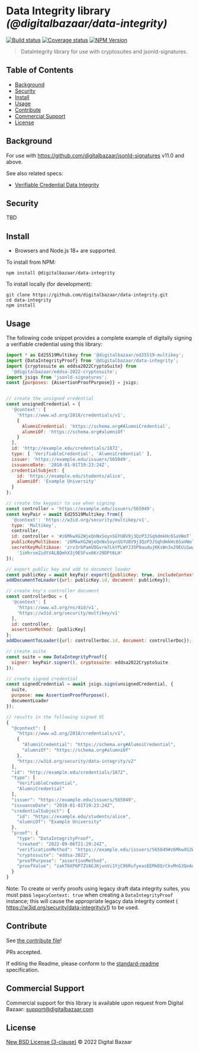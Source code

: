 # Data Integrity library _(@digitalbazaar/data-integrity)_

[![Build status](https://img.shields.io/github/actions/workflow/status/digitalbazaar/data-integrity/main.yml)](https://github.com/digitalbazaar/data-integrity/actions?query=workflow%3A%22Node.js+CI%22)
[![Coverage status](https://img.shields.io/codecov/c/github/digitalbazaar/data-integrity)](https://codecov.io/gh/digitalbazaar/data-integrity)
[![NPM Version](https://img.shields.io/npm/v/@digitalbazaar/data-integrity.svg)](https://npm.im/@digitalbazaar/data-integrity)

> DataIntegrity library for use with cryptosuites and jsonld-signatures.

## Table of Contents

- [Background](#background)
- [Security](#security)
- [Install](#install)
- [Usage](#usage)
- [Contribute](#contribute)
- [Commercial Support](#commercial-support)
- [License](#license)

## Background

For use with https://github.com/digitalbazaar/jsonld-signatures v11.0 and above.

See also related specs:

* [Verifiable Credential Data Integrity](https://w3c.github.io/vc-data-integrity/)

## Security

TBD

## Install

- Browsers and Node.js 18+ are supported.

To install from NPM:

```
npm install @digitalbazaar/data-integrity
```

To install locally (for development):

```
git clone https://github.com/digitalbazaar/data-integrity.git
cd data-integrity
npm install
```

## Usage

The following code snippet provides a complete example of digitally signing
a verifiable credential using this library:

```javascript
import * as Ed25519Multikey from '@digitalbazaar/ed25519-multikey';
import {DataIntegrityProof} from '@digitalbazaar/data-integrity';
import {cryptosuite as eddsa2022CryptoSuite} from
  '@digitalbazaar/eddsa-2022-cryptosuite';
import jsigs from 'jsonld-signatures';
const {purposes: {AssertionProofPurpose}} = jsigs;


// create the unsigned credential
const unsignedCredential = {
  '@context': [
    'https://www.w3.org/2018/credentials/v1',
    {
      AlumniCredential: 'https://schema.org#AlumniCredential',
      alumniOf: 'https://schema.org#alumniOf'
    }
  ],
  id: 'http://example.edu/credentials/1872',
  type: [ 'VerifiableCredential', 'AlumniCredential' ],
  issuer: 'https://example.edu/issuers/565049',
  issuanceDate: '2010-01-01T19:23:24Z',
  credentialSubject: {
    id: 'https://example.edu/students/alice',
    alumniOf: 'Example University'
  }
};

// create the keypair to use when signing
const controller = 'https://example.edu/issuers/565049';
const keyPair = await Ed25519Multikey.from({
  '@context': 'https://w3id.org/security/multikey/v1',
  type: 'Multikey',
  controller,
  id: controller + '#z6MkwXG2WjeQnNxSoynSGYU8V9j3QzP3JSqhdmkHc6SaVWoT',
  publicKeyMultibase: 'z6MkwXG2WjeQnNxSoynSGYU8V9j3QzP3JSqhdmkHc6SaVWoT',
  secretKeyMultibase: 'zrv3rbPamVDGvrm7LkYPLWYJ35P9audujKKsWn3x29EUiGwwhdZQd' +
    '1iHhrsmZidtVALBQmhX3j9E5Fvx6Kr29DPt6LH'
});

// export public key and add to document loader
const publicKey = await keyPair.export({publicKey: true, includeContext: true});
addDocumentToLoader({url: publicKey.id, document: publicKey});

// create key's controller document
const controllerDoc = {
  '@context': [
    'https://www.w3.org/ns/did/v1',
    'https://w3id.org/security/multikey/v1'
  ],
  id: controller,
  assertionMethod: [publicKey]
};
addDocumentToLoader({url: controllerDoc.id, document: controllerDoc});

// create suite
const suite = new DataIntegrityProof({
  signer: keyPair.signer(), cryptosuite: eddsa2022CryptoSuite
});

// create signed credential
const signedCredential = await jsigs.sign(unsignedCredential, {
  suite,
  purpose: new AssertionProofPurpose(),
  documentLoader
});

// results in the following signed VC
{
  "@context": [
    "https://www.w3.org/2018/credentials/v1",
    {
      "AlumniCredential": "https://schema.org#AlumniCredential",
      "alumniOf": "https://schema.org#alumniOf"
    },
    "https://w3id.org/security/data-integrity/v2"
  ],
  "id": "http://example.edu/credentials/1872",
  "type": [
    "VerifiableCredential",
    "AlumniCredential"
  ],
  "issuer": "https://example.edu/issuers/565049",
  "issuanceDate": "2010-01-01T19:23:24Z",
  "credentialSubject": {
    "id": "https://example.edu/students/alice",
    "alumniOf": "Example University"
  },
  "proof": {
    "type": "DataIntegrityProof",
    "created": "2022-09-06T21:29:24Z",
    "verificationMethod": "https://example.edu/issuers/565049#z6MkwXG2WjeQnNxSoynSGYU8V9j3QzP3JSqhdmkHc6SaVWoT",
    "cryptosuite": "eddsa-2022",
    "proofPurpose": "assertionMethod",
    "proofValue": "zakT6XP6P7ZVAGJKjvnVi1YjC96RufyeasEEMkDQrCkvMnG3QeAqBuoVoWAWkEEd5w8FATEigPA5788ByuwnCZrd"
  }
}
```

Note: To create or verify proofs using legacy draft data integrity suites, you
must pass `legacyContext: true` when creating a `DataIntegrityProof` instance;
this will cause the appropriate legacy data integrity context (
https://w3id.org/security/data-integrity/v1) to be used.

## Contribute

See [the contribute file](https://github.com/digitalbazaar/bedrock/blob/master/CONTRIBUTING.md)!

PRs accepted.

If editing the Readme, please conform to the
[standard-readme](https://github.com/RichardLitt/standard-readme) specification.

## Commercial Support

Commercial support for this library is available upon request from
Digital Bazaar: support@digitalbazaar.com

## License

[New BSD License (3-clause)](LICENSE) © 2022 Digital Bazaar
